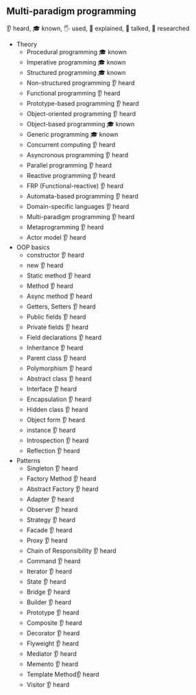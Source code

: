 ﻿## Multi-paradigm programming
👂 heard, 🎓 known, 🖐️ used, 🙋 explained, 📢 talked, 🔬 researched
- Theory
  - Procedural programming 🎓 known
  - Imperative programming 🎓 known
  - Structured programming 🎓 known
  - Non-structured programming 👂 heard
  - Functional programming 👂 heard
  - Prototype-based programming 👂 heard
  - Object-oriented programming 👂 heard
  - Object-based programming 🎓 known
  - Generic programming 🎓 known
  - Concurrent computing 👂 heard
  - Asyncronous programming 👂 heard
  - Parallel programming 👂 heard
  - Reactive programming 👂 heard
  - FRP (Functional-reactive) 👂 heard
  - Automata-based programming 👂 heard
  - Domain-specific languages 👂 heard
  - Multi-paradigm programming 👂 heard
  - Metaprogramming 👂 heard
  - Actor model 👂 heard
- OOP basics
  - constructor 👂 heard
  - new 👂 heard
  - Static method 👂 heard
  - Method 👂 heard
  - Async method 👂 heard
  - Getters, Setters 👂 heard
  - Public fields 👂 heard
  - Private fields 👂 heard
  - Field declarations 👂 heard
  - Inheritance 👂 heard
  - Parent class 👂 heard
  - Polymorphism 👂 heard
  - Abstract class 👂 heard
  - Interface 👂 heard
  - Encapsulation 👂 heard
  - Hidden class 👂 heard
  - Object form 👂 heard
  - instance 👂 heard
  - Introspection 👂 heard
  - Reflection 👂 heard
- Patterns
  - Singleton 👂 heard
  - Factory Method 👂 heard
  - Abstract Factory 👂 heard
  - Adapter 👂 heard
  - Observer 👂 heard
  - Strategy 👂 heard
  - Facade 👂 heard
  - Proxy 👂 heard
  - Chain of Responsibility 👂 heard
  - Command 👂 heard
  - Iterator 👂 heard
  - State 👂 heard
  - Bridge 👂 heard
  - Builder 👂 heard
  - Prototype 👂 heard
  - Composite 👂 heard
  - Decorator 👂 heard
  - Flyweight 👂 heard
  - Mediator 👂 heard
  - Memento 👂 heard 
  - Template Method👂 heard
  - Visitor 👂 heard
